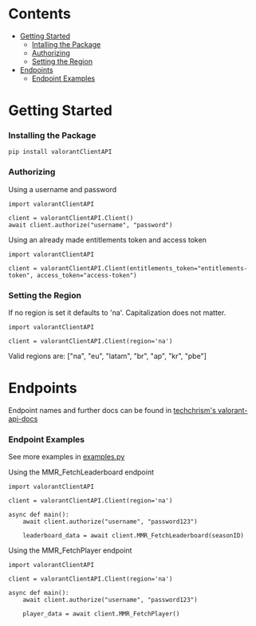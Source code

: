 # Contents
- [Getting Started](#getting-started)
    - [Intalling the Package](#installing-the-package)
    - [Authorizing](#authorizing)
    - [Setting the Region](#setting-the-region)
- [Endpoints](#endpoints)
    - [Endpoint Examples](#endpoint-examples)
# Getting Started
### Installing the Package
```
pip install valorantClientAPI
```
### Authorizing
Using a username and password
```
import valorantClientAPI

client = valorantClientAPI.Client()
await client.authorize("username", "password")
```

Using an already made entitlements token and access token
```
import valorantClientAPI

client = valorantClientAPI.Client(entitlements_token="entitlements-token", access_token="access-token")
```

### Setting the Region
If no region is set it defaults to 'na'. Capitalization does not matter.
```
import valorantClientAPI

client = valorantClientAPI.Client(region='na')
```
Valid regions are: ["na", "eu", "latam", "br", "ap", "kr", "pbe"]

# Endpoints
Endpoint names and further docs can be found in [techchrism's valorant-api-docs](https://github.com/techchrism/valorant-api-docs/tree/trunk/docs)
### Endpoint Examples
See more examples in [examples.py](examples/example.py)

Using the MMR_FetchLeaderboard endpoint
```
import valorantClientAPI

client = valorantClientAPI.Client(region='na')

async def main():
    await client.authorize("username", "password123")

    leaderboard_data = await client.MMR_FetchLeaderboard(seasonID)
```
Using the MMR_FetchPlayer endpoint
```
import valorantClientAPI

client = valorantClientAPI.Client(region='na')

async def main():
    await client.authorize("username", "password123")

    player_data = await client.MMR_FetchPlayer()
```
